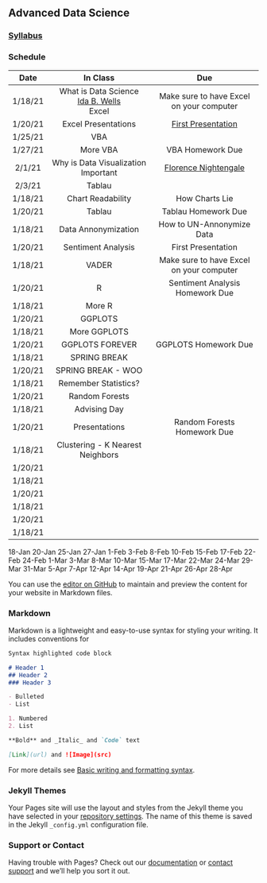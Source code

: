 ## Advanced Data Science 

### [Syllabus](https://github.com/arielcwebster/DataScience/edit/gh-pages/index.md)

### Schedule

| Date      | In Class | Due |
| :-----------: | :-----------: |:-----------: |
| 1/18/21  | What is Data Science <br> [Ida B. Wells](https://www.loc.gov/resource/mfd.40021/?sp=19)<br> Excel | Make sure to have Excel on your computer |
| 1/20/21  | Excel Presentations  | [First Presentation](https://docs.google.com/document/d/1g8eOYNe9sDmrstRgvFRZBskxjaIaD7Za4lFXSgPPkVw/edit) |
| 1/25/21  | VBA  | |
| 1/27/21  | More VBA  | VBA Homework Due |
| 2/1/21  | Why is Data Visualization Important   | [Florence Nightengale](https://docs.google.com/forms/d/1FBgScIpV9Vpa-jb1nlWuoCqOxFE7v5SmQtacpFHpIq8/edit) |
| 2/3/21  | Tablau  |  |
| 1/18/21  | Chart Readability   | How Charts Lie |
| 1/20/21  | Tablau  | Tablau Homework Due |
| 1/18/21  | Data Annonymization    | How to UN-Annonymize Data|
| 1/20/21  | Sentiment Analysis | First Presentation |
| 1/18/21  | VADER    | Make sure to have Excel on your computer |
| 1/20/21  | R  | Sentiment Analysis Homework Due |
| 1/18/21  | More R     |  |
| 1/20/21  | GGPLOTS  | |
| 1/18/21  | More GGPLOTS     |  |
| 1/20/21  | GGPLOTS FOREVER  | GGPLOTS Homework Due |
| 1/18/21  | SPRING BREAK   |  |
| 1/20/21  | SPRING BREAK - WOO    |  |
| 1/18/21  |  Remember Statistics?    |  |
| 1/20/21  |  Random Forests | |
| 1/18/21  | Advising Day    | |
| 1/20/21  | Presentations  | Random Forests Homework Due |
| 1/18/21  | Clustering - K Nearest Neighbors   |  |
| 1/20/21  |  |  |
| 1/18/21  |    | |
| 1/20/21  |  |  |
| 1/18/21  |    | |
| 1/20/21  |  |  |
| 1/18/21  |    | |

18-Jan
20-Jan
25-Jan
27-Jan
1-Feb
3-Feb
8-Feb
10-Feb
15-Feb
17-Feb
22-Feb
24-Feb
1-Mar
3-Mar
8-Mar
10-Mar
15-Mar
17-Mar
22-Mar
24-Mar
29-Mar
31-Mar
5-Apr
7-Apr
12-Apr
14-Apr
19-Apr
21-Apr
26-Apr
28-Apr


You can use the [editor on GitHub](https://github.com/arielcwebster/DataScience/edit/gh-pages/index.md) to maintain and preview the content for your website in Markdown files.

### Markdown

Markdown is a lightweight and easy-to-use syntax for styling your writing. It includes conventions for

```markdown
Syntax highlighted code block

# Header 1
## Header 2
### Header 3

- Bulleted
- List

1. Numbered
2. List

**Bold** and _Italic_ and `Code` text

[Link](url) and ![Image](src)
```

For more details see [Basic writing and formatting syntax](https://docs.github.com/en/github/writing-on-github/getting-started-with-writing-and-formatting-on-github/basic-writing-and-formatting-syntax).

### Jekyll Themes

Your Pages site will use the layout and styles from the Jekyll theme you have selected in your [repository settings](https://github.com/arielcwebster/DataScience/settings/pages). The name of this theme is saved in the Jekyll `_config.yml` configuration file.

### Support or Contact

Having trouble with Pages? Check out our [documentation](https://docs.github.com/categories/github-pages-basics/) or [contact support](https://support.github.com/contact) and we’ll help you sort it out.
